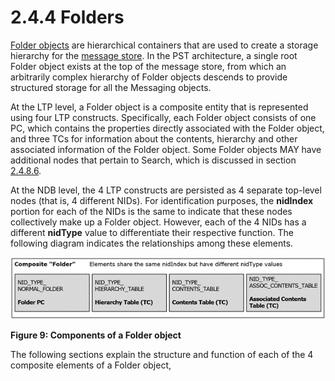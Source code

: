 <html dir="LTR" xmlns:mshelp="http://msdn.microsoft.com/mshelp" xmlns:ddue="http://ddue.schemas.microsoft.com/authoring/2003/5" xmlns:xlink="http://www.w3.org/1999/xlink" xmlns:tool="http://www.microsoft.com/tooltip">
    <head>
        <meta http-equiv="Content-Type" content="text/html; CHARSET=utf-8"></meta>
        <meta name="save" content="history"></meta>
        <title>2.4.4 Folders</title>
        <xml>
            <mshelp:toctitle title="2.4.4 Folders"></mshelp:toctitle>
            <mshelp:rltitle title="[MS-PST]: Folders"></mshelp:rltitle>
            <mshelp:keyword index="A" term="dee5b9d0-5513-4c5e-94aa-8bd28a9350b2"></mshelp:keyword>
            <mshelp:attr name="DCSext.ContentType" value="open specification"></mshelp:attr>
            <mshelp:attr name="AssetID" value="dee5b9d0-5513-4c5e-94aa-8bd28a9350b2"></mshelp:attr>
            <mshelp:attr name="TopicType" value="kbRef"></mshelp:attr>
            <mshelp:attr name="DCSext.Title" value="[MS-PST]: Folders" />
        </xml>
    </head>
    <body>
        <div id="header">
            <h1 class="heading">2.4.4 Folders</h1>
        </div>
        <div id="mainSection">
            <div id="mainBody">
                <div id="allHistory" class="saveHistory"></div>
                <div id="sectionSection0" class="section" name="collapseableSection">
                    

<p><a href="08220cc9-69b1-4072-a2e7-2a0ff201d505.html#gt_0682daa7-c1b8-419b-8a32-6048833d0b72">Folder
objects</a> are hierarchical containers that are used to create a storage
hierarchy for the <a href="08220cc9-69b1-4072-a2e7-2a0ff201d505.html#gt_fda94a53-448d-48d5-9991-176c530ff597">message store</a>.
In the PST architecture, a single root Folder object exists at the top of the
message store, from which an arbitrarily complex hierarchy of Folder objects
descends to provide structured storage for all the Messaging objects.</p>

<p>At the LTP level, a Folder object is a composite entity that
is represented using four LTP constructs. Specifically, each Folder object
consists of one PC, which contains the properties directly associated with the
Folder object, and three TCs for information about the contents, hierarchy and
other associated information of the Folder object. Some Folder objects MAY have
additional nodes that pertain to Search, which is discussed in section <a href="4431f207-ef3e-4ce1-aa41-d9ac4a44f69f.html">2.4.8.6</a>. </p>

<p>At the NDB level, the 4 LTP constructs are persisted as 4
separate top-level nodes (that is, 4 different NIDs). For identification
purposes, the <b>nidIndex</b> portion for each of the NIDs is the same to
indicate that these nodes collectively make up a Folder object. However, each
of the 4 NIDs has a different <b>nidType</b> value to differentiate their
respective function. The following diagram indicates the relationships among
these elements.</p>

<p><img id="MS-PST_pict6ae52dd9-8f48-405d-b8cf-b2815297b537.png" src="MS-PST_files/image009.png" alt="Components of a Folder object" title="Components of a Folder object"></p>

<p><b>Figure 9: Components of a Folder object</b></p>

<p>The following sections explain the structure and function of
each of the 4 composite elements of a Folder object,</p>
                </div>
            </div>
        </div>
    </body>
</html>